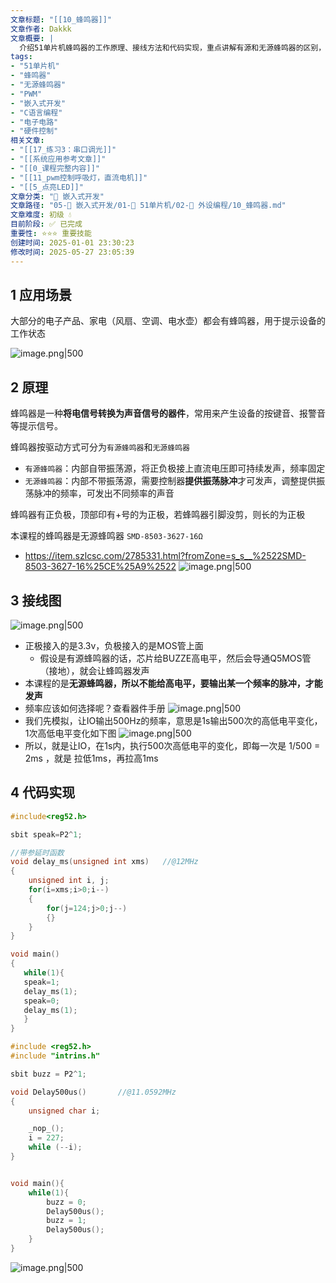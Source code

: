 ```yaml
---
文章标题: "[[10_蜂鸣器]]" 
文章作者: Dakkk
文章概要: |
  介绍51单片机蜂鸣器的工作原理、接线方法和代码实现，重点讲解有源和无源蜂鸣器的区别，通过PWM信号控制无源蜂鸣器发声
tags:
- "51单片机"
- "蜂鸣器"
- "无源蜂鸣器"
- "PWM"
- "嵌入式开发"
- "C语言编程"
- "电子电路"
- "硬件控制"
相关文章:
- "[[17_练习3：串口调光]]"
- "[[系统应用参考文章]]"
- "[[0_课程完整内容]]"
- "[[11_pwm控制呼吸灯，直流电机]]"
- "[[5_点亮LED]]"
文章分类: "🔧 嵌入式开发"
文章路径: "05-🔧 嵌入式开发/01-🎯 51单片机/02-🔌 外设编程/10_蜂鸣器.md"
文章难度: 初级 💧
目前阶段: ✅ 已完成
重要性: ⭐⭐⭐ 重要技能
创建时间: 2025-01-01 23:30:23
修改时间: 2025-05-27 23:05:39
---
```


## 1 应用场景

大部分的电子产品、家电（风扇、空调、电水壶）都会有蜂鸣器，用于提示设备的工作状态

![image.png|500](https://my-obsidian-image.oss-cn-guangzhou.aliyuncs.com/2025/01/4945f507fe66a5df3fcc3601a268ec91.png)

## 2 原理

蜂鸣器是一种**将电信号转换为声音信号的器件**，常用来产生设备的按键音、报警音等提示信号。

蜂鸣器按驱动方式可分为`有源蜂鸣器`和`无源蜂鸣器`
- `有源蜂鸣器`：内部自带振荡源，将正负极接上直流电压即可持续发声，频率固定
- `无源蜂鸣器`：内部不带振荡源，需要控制器**提供振荡脉冲**才可发声，调整提供振荡脉冲的频率，可发出不同频率的声音

蜂鸣器有正负极，顶部印有+号的为正极，若蜂鸣器引脚没剪，则长的为正极

本课程的蜂鸣器是无源蜂鸣器 `SMD-8503-3627-16Ω`
- https://item.szlcsc.com/2785331.html?fromZone=s_s__%2522SMD-8503-3627-16%25CE%25A9%2522
![image.png|500](https://my-obsidian-image.oss-cn-guangzhou.aliyuncs.com/2025/01/ee76ea09a8a6a77e20f91d0f9735d470.png)

## 3 接线图

![image.png|500](https://my-obsidian-image.oss-cn-guangzhou.aliyuncs.com/2025/01/ce9de9ec56cd4df710e05cdf5d891d2d.png)

- 正极接入的是3.3v，负极接入的是MOS管上面
	- 假设是有源蜂鸣器的话，芯片给BUZZE高电平，然后会导通Q5MOS管（接地），就会让蜂鸣器发声
- 本课程的是**无源蜂鸣器，所以不能给高电平，要输出某一个频率的脉冲，才能发声**
- 频率应该如何选择呢？查看器件手册
  ![image.png|500](https://my-obsidian-image.oss-cn-guangzhou.aliyuncs.com/2025/01/f1f1198859ec652e187e0d6cf76195be.png)
- 我们先模拟，让IO输出500Hz的频率，意思是1s输出500次的高低电平变化，1次高低电平变化如下图
  ![image.png|500](https://my-obsidian-image.oss-cn-guangzhou.aliyuncs.com/2025/01/a84d64ef75fd968a35ad3896ffe75958.png)
- 所以，就是让IO，在1s内，执行500次高低电平的变化，即每一次是 1/500 = 2ms ，就是 拉低1ms，再拉高1ms

## 4 代码实现

```C
#include<reg52.h>

sbit speak=P2^1;

//带参延时函数
void delay_ms(unsigned int xms)   //@12MHz
{
    unsigned int i, j;
    for(i=xms;i>0;i--)
    {
        for(j=124;j>0;j--)
        {}
    }
}

void main()
{
   while(1){
   speak=1;
   delay_ms(1);
   speak=0;
   delay_ms(1); 
   }
}
```

```c
#include <reg52.h>
#include "intrins.h"

sbit buzz = P2^1;

void Delay500us()		//@11.0592MHz
{
	unsigned char i;

	_nop_();
	i = 227;
	while (--i);
}


void main(){
	while(1){
		buzz = 0;
		Delay500us();
		buzz = 1;
		Delay500us();
	}
}
```

![image.png|500](https://my-obsidian-image.oss-cn-guangzhou.aliyuncs.com/2025/01/965d9f7c581efc23f0cf5588886f97f1.png)


